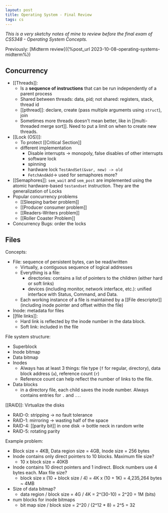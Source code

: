 ```yaml
---
layout: post
title: Operating System - Final Review
tags: cs
---
```


*This is a very sketchy notes of mine to review before the final exam of CS5348 - Operating System Concepts.*

Previously: [Midterm review]({%post_url 2023-10-08-operating-systems-midterm%})

## Concurrency
- [[Threads]]: 
	- Is a **sequence of instructions** that can be run independently of a parent process
	- Shared between threads: data, pid; not shared: registers, stack, thread id
	- [[pthread]]: declare, create (pass multiple arguments using `struct`), join
	- Sometimes more threads doesn't mean better, like in [[multi-threaded merge sort]]. Need to put a limit on when to create new threads.
- [[Lock (OS)]]: 
	- To protect [[Critical Section]]
	-  different implementation
		- Disable interrupts -> monopoly, false disables of other interrupts
		- software lock
		- spinning
		- hardware lock `TestAndSet(&var, new) -> old`
		- `FetchAndAdd`-> used for semaphores more?
- [[Semaphores]]: `sem_wait` and `sem_post` are implemented using the atomic hardware-based `testandset` instruction. They are the generalization of Locks
- Popular concurrency problems
	- [[Sleeping barber problem]]
	- [[Producer consumer problem]]
	- [[Readers-Writers problem]]
	- [[Roller Coaster Problem]]
- Concurrency Bugs: order the locks

## Files
Concepts:
- File: sequence of persistent bytes, can be read/written
	- Virtually, a contiguous sequence of logical addresses
	- Everything is a file: 
		- directories: contains a list of pointers to the children (either hard or soft links)
		- devices (including monitor, network interface, etc.): unified interface with Status, Command, and Data.
	- Each working instance of a file is maintained by a [[File descriptor]] (including inode pointer and offset within the file)
- Inode: metadata for files
- [[file links]]: 
	- Hard link is reflected by the inode number in the data block. 
	- Soft link: included in the file

File system structure:
- Superblock
- Inode bitmap
- Data bitmap
- Inodes
	- Always has at least 3 things: file type (`f` for regular, `d`irectory), data block address (`a`), reference count (`r`)
	- Reference count can help reflect the number of links to the file.
- Data blocks
	- in a directory file, each child saves the inode number. Always contains entries for `.` and `..`.

[[RAID]]: Virtualize the disks
- RAID-0: stripping -> no fault tolerance
- RAID-1: mirroring -> wasting half of the space
- RAID-4: [[parity bit]] in one disk -> bottle neck in random write
- RAID-5: rotating parity

Example problem:
- Block size = 4KB, Data region size = 4GB, Inode size = 256 bytes
- Inode contains only direct pointers to 10 blocks. Maximum file size?
	- 10 x block size = 40KB
- Inode contains 10 direct pointers and 1 indirect. Block numbers use 4 bytes each. Max file size?
	- block size x (10 + block size / 4) = 4K x (10 + 1K) = 4,235,264 bytes ~ 4MB
- Size of data bitmap?
	- data region / block size = 4G / 4K = 2^(30-10) = 2^20 = 1M (bits)
- num blocks for inode bitmaps
	- bit map size / block size = 2^20 / (2^12 * 8) = 2^5 = 32